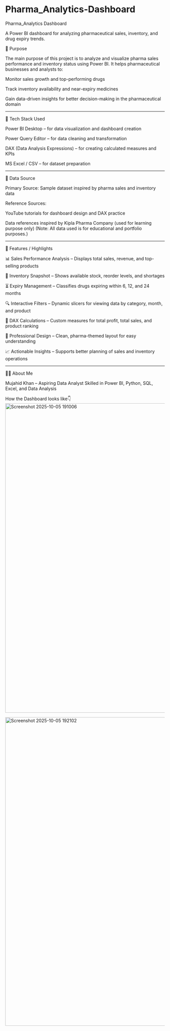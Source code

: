 # Pharma_Analytics-Dashboard
Pharma_Analytics Dashboard

A Power BI dashboard for analyzing pharmaceutical sales, inventory, and drug expiry trends.

🎯 Purpose

The main purpose of this project is to analyze and visualize pharma sales performance and inventory status using Power BI.
It helps pharmaceutical businesses and analysts to:

Monitor sales growth and top-performing drugs

Track inventory availability and near-expiry medicines

Gain data-driven insights for better decision-making in the pharmaceutical domain

---

🧠 Tech Stack Used

Power BI Desktop – for data visualization and dashboard creation

Power Query Editor – for data cleaning and transformation

DAX (Data Analysis Expressions) – for creating calculated measures and KPIs

MS Excel / CSV – for dataset preparation

---

📂 Data Source

Primary Source: Sample dataset inspired by pharma sales and inventory data

Reference Sources:

YouTube tutorials for dashboard design and DAX practice

Data references inspired by Kipla Pharma Company (used for learning purpose only)
(Note: All data used is for educational and portfolio purposes.)

---

🌟 Features / Highlights

📊 Sales Performance Analysis – Displays total sales, revenue, and top-selling products

💼 Inventory Snapshot – Shows available stock, reorder levels, and shortages

⏳ Expiry Management – Classifies drugs expiring within 6, 12, and 24 months

🔍 Interactive Filters – Dynamic slicers for viewing data by category, month, and product

🧮 DAX Calculations – Custom measures for total profit, total sales, and product ranking

🧾 Professional Design – Clean, pharma-themed layout for easy understanding

📈 Actionable Insights – Supports better planning of sales and inventory operations

----

🧑‍💻 About Me

Mujahid Khan – Aspiring Data Analyst
Skilled in Power BI, Python, SQL, Excel, and Data Analysis

How the Dashboard looks like👇
<img width="1705" height="974" alt="Screenshot 2025-10-05 191006" src="https://github.com/user-attachments/assets/1b64cc54-ed73-4558-9644-ff5f487deacd" />

<img width="1675" height="971" alt="Screenshot 2025-10-05 192102" src="https://github.com/user-attachments/assets/ff82f560-2352-4055-b37b-1f82ba5631c9" />

